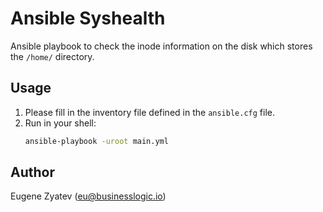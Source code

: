 # Ansible Syshealth

Ansible playbook to check the inode information on the disk which stores the `/home/` directory.

## Usage

1. Please fill in the inventory file defined in the `ansible.cfg` file.
2. Run in your shell:
    ```bash
    ansible-playbook -uroot main.yml
    ```

## Author

Eugene Zyatev ([eu@businesslogic.io](mailto:eu@businesslogic.io))